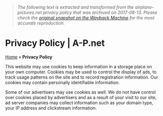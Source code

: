 > *The following text is extracted and transformed from the airplane-pictures.net privacy policy that was archived on 2017-06-13. Please check the [original snapshot on the Wayback Machine](https://web.archive.org/web/20170613201029id_/http%3A//www.airplane-pictures.net/privacy-policy.php) for the most accurate reproduction.*

# Privacy Policy | A-P.net

[Home](http://www.airplane-pictures.net/) » **Privacy Policy**

This website may use cookies to keep information in a storage place on your own computer. Cookies may be used to control the display of ads, to track usage patterns on the site and to record registration information. Our cookies may contain personally identifiable information. 

Some of our advertisers may use cookies as well. We do not have control over cookies placed by advertisers and as a result of your visit to our site, ad server companies may collect information such as your domain type, your IP address and clickstream information. 
